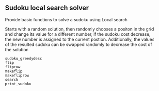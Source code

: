 ## Sudoku local search solver

Provide basic functions to solve a sudoku using Local search

Starts with a random solution, then randomly chooses a positon in the grid and change its value for a different number,
if the sudoku cost decrease, the new number is assigned to the current postion.
Additionally, the values of the resulted sudoku can be swapped randomly to decrease the cost of the solution   

```@docs
sudoku_greedydesc
flip
fliprow
makeflip
makefliprow
search
print_sudoku
```